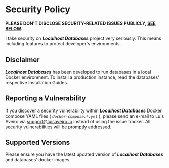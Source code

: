 # Security Policy

**PLEASE DON'T DISCLOSE SECURITY-RELATED ISSUES PUBLICLY, [SEE BELOW](#reporting).**

I take security on ***Localhost Databases*** project very seriously. This means 
including features to protect developer's environments.

## Disclaimer

***Localhost Databases*** has been developed to run databases in a local 
Docker environment. To install a production instance, read the databases' 
respective Installation Guides.

## <a name="reporting"></a> Reporting a Vulnerability

If you discover a security vulnerability within ***Localhost Databases*** 
Docker compose YAML files ( *`docker-compose.*.yml`* ), please send an e-mail 
to Luis Aveiro via [support@luisaveiro.io](support@luisaveiro.io) 
instead of using the issue tracker. All security vulnerabilities will be 
promptly addressed.

## Supported Versions

Please ensure you have the latest updated version of ***Localhost Databases*** 
and databases' docker images.

